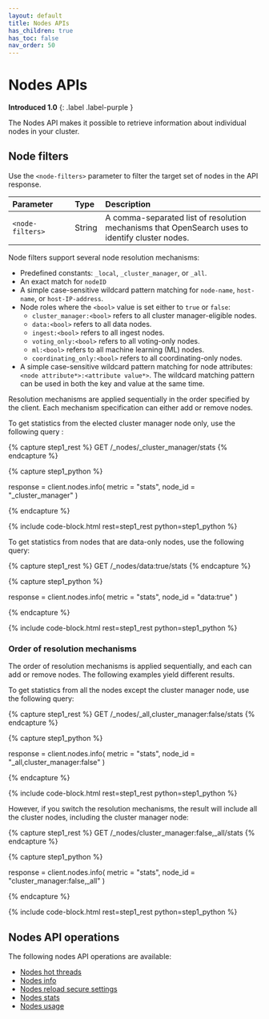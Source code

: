```yaml
---
layout: default
title: Nodes APIs
has_children: true
has_toc: false
nav_order: 50
---
```


# Nodes APIs
**Introduced 1.0**
{: .label .label-purple }

The Nodes API makes it possible to retrieve information about individual nodes in your cluster. 

## Node filters

Use the `<node-filters>` parameter to filter the target set of nodes in the API response.

<style>
table th:first-of-type {
    width: 25%;
}
table th:nth-of-type(2) {
    width: 10%;
}
table th:nth-of-type(3) {
    width: 65%;
}
</style>

Parameter | Type   | Description
:--- |:-------| :---
`<node-filters>` | String | A comma-separated list of resolution mechanisms that OpenSearch uses to identify cluster nodes.

Node filters support several node resolution mechanisms:

- Predefined constants: `_local`, `_cluster_manager`, or `_all`.
- An exact match for `nodeID`
- A simple case-sensitive wildcard pattern matching for `node-name`, `host-name`, or `host-IP-address`.
- Node roles where the `<bool>` value is set either to `true` or `false`:
  - `cluster_manager:<bool>` refers to all cluster manager-eligible nodes.
  - `data:<bool>` refers to all data nodes.
  - `ingest:<bool>` refers to all ingest nodes.
  - `voting_only:<bool>` refers to all voting-only nodes.
  - `ml:<bool>` refers to all machine learning (ML) nodes.
  - `coordinating_only:<bool>` refers to all coordinating-only nodes.
- A simple case-sensitive wildcard pattern matching for node attributes: `<node attribute*>:<attribute value*>`. The wildcard matching pattern can be used in both the key and value at the same time.

Resolution mechanisms are applied sequentially in the order specified by the client. Each mechanism specification can either add or remove nodes.

To get statistics from the elected cluster manager node only, use the following query :

<!-- spec_insert_start
component: example_code
rest: GET /_nodes/_cluster_manager/stats
-->
{% capture step1_rest %}
GET /_nodes/_cluster_manager/stats
{% endcapture %}

{% capture step1_python %}


response = client.nodes.info(
  metric = "stats",
  node_id = "_cluster_manager"
)

{% endcapture %}

{% include code-block.html
    rest=step1_rest
    python=step1_python %}
<!-- spec_insert_end -->

To get statistics from nodes that are data-only nodes, use the following query:

<!-- spec_insert_start
component: example_code
rest: GET /_nodes/data:true/stats
-->
{% capture step1_rest %}
GET /_nodes/data:true/stats
{% endcapture %}

{% capture step1_python %}


response = client.nodes.info(
  metric = "stats",
  node_id = "data:true"
)

{% endcapture %}

{% include code-block.html
    rest=step1_rest
    python=step1_python %}
<!-- spec_insert_end -->

### Order of resolution mechanisms

The order of resolution mechanisms is applied sequentially, and each can add or remove nodes. The following examples yield different results.

To get statistics from all the nodes except the cluster manager node, use the following query:

<!-- spec_insert_start
component: example_code
rest: GET /_nodes/_all,cluster_manager:false/stats
-->
{% capture step1_rest %}
GET /_nodes/_all,cluster_manager:false/stats
{% endcapture %}

{% capture step1_python %}


response = client.nodes.info(
  metric = "stats",
  node_id = "_all,cluster_manager:false"
)

{% endcapture %}

{% include code-block.html
    rest=step1_rest
    python=step1_python %}
<!-- spec_insert_end -->

However, if you switch the resolution mechanisms, the result will include all the cluster nodes, including the cluster manager node:

<!-- spec_insert_start
component: example_code
rest: GET /_nodes/cluster_manager:false,_all/stats
-->
{% capture step1_rest %}
GET /_nodes/cluster_manager:false,_all/stats
{% endcapture %}

{% capture step1_python %}


response = client.nodes.info(
  metric = "stats",
  node_id = "cluster_manager:false,_all"
)

{% endcapture %}

{% include code-block.html
    rest=step1_rest
    python=step1_python %}
<!-- spec_insert_end -->

## Nodes API operations

The following nodes API operations are available:

- [Nodes hot threads]({{site.url}}{{site.baseurl}}/api-reference/nodes-apis/nodes-hot-threads/)
- [Nodes info]({{site.url}}{{site.baseurl}}/api-reference/nodes-apis/nodes-info/)
- [Nodes reload secure settings]({{site.url}}{{site.baseurl}}/api-reference/nodes-apis/nodes-reload-secure/)
- [Nodes stats]({{site.url}}{{site.baseurl}}/api-reference/nodes-apis/nodes-stats/)
- [Nodes usage]({{site.url}}{{site.baseurl}}/api-reference/nodes-apis/nodes-usage/)
